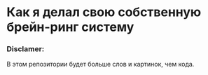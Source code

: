 # Как я делал свою собственную брейн-ринг систему

### Disclamer:
В этом репозитории будет больше слов и картинок, чем кода.